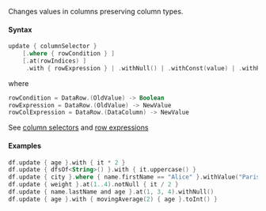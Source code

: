 [//]: # (title: update)

<!---IMPORT org.jetbrains.kotlinx.dataframe.samples.api.Modify-->

Changes values in columns preserving column types.

#### Syntax

```kotlin
update { columnSelector }
    [.where { rowCondition } ]
    [.at(rowIndices) ] 
     .with { rowExpression } | .withNull() | .withConst(value) | .withRowCol { rowColExpression }
```

where 

```kotlin
rowCondition = DataRow.(OldValue) -> Boolean
rowExpression = DataRow.(OldValue) -> NewValue
rowColExpression = DataRow.(DataColumn) -> NewValue
```

See [column selectors](ColumnSelectors.md) and [row expressions](DataRow.md#row-expressions)

#### Examples

<!---FUN update-->

```kotlin
df.update { age }.with { it * 2 }
df.update { dfsOf<String>() }.with { it.uppercase() }
df.update { city }.where { name.firstName == "Alice" }.withValue("Paris")
df.update { weight }.at(1..4).notNull { it / 2 }
df.update { name.lastName and age }.at(1, 3, 4).withNull()
df.update { age }.with { movingAverage(2) { age }.toInt() }
```

<!---END-->
